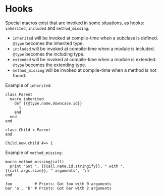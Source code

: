 # Hooks

Special macros exist that are invoked in some situations, as hooks:
`inherited`, `included` and `method_missing`.
* `inherited` will be invoked at compile-time when a subclass is defined. `@type` becomes the inherited type.
* `included` will be invoked at compile-time when a module is included. `@type` becomes the including type.
* `extended` will be invoked at compile-time when a module is extended. `@type` becomes the extending type.
* `method_missing` will be invoked at compile-time when a method is not found.

Example of `inherited`:

```crystal
class Parent
  macro inherited
    def {{@type.name.downcase.id}}
      1
    end
  end
end

class Child < Parent
end

Child.new.child #=> 1
```

Example of `method_missing`:

```crystal
macro method_missing(call)
  print "Got ", {{call.name.id.stringify}}, " with ", {{call.args.size}}, " arguments", '\n'
end

foo          # Prints: Got foo with 0 arguments
bar 'a', 'b' # Prints: Got bar with 2 arguments
```
